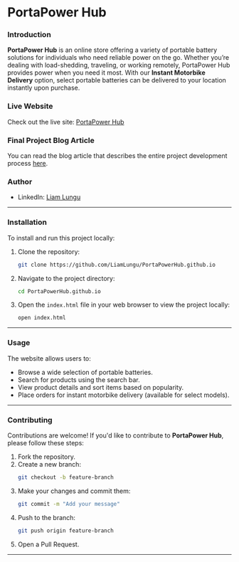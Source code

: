 # **PortaPower Hub**

### **Introduction**
**PortaPower Hub** is an online store offering a variety of portable battery solutions for individuals who need reliable power on the go. Whether you’re dealing with load-shedding, traveling, or working remotely, PortaPower Hub provides power when you need it most. With our **Instant Motorbike Delivery** option, select portable batteries can be delivered to your location instantly upon purchase.

### **Live Website**
Check out the live site: [PortaPower Hub](https://liamlungu.github.io/PortaPowerHub.github.io/)

### **Final Project Blog Article**
You can read the blog article that describes the entire project development process [here](#link-to-your-blog-post).

### **Author**
- LinkedIn: [Liam Lungu](https://www.linkedin.com/in/liam-lungu-041780297/)  

---

### **Installation**
To install and run this project locally:

1. Clone the repository:
   ```bash
   git clone https://github.com/LiamLungu/PortaPowerHub.github.io
   ```
2. Navigate to the project directory:
   ```bash
   cd PortaPowerHub.github.io
   ```
3. Open the `index.html` file in your web browser to view the project locally:
   ```bash
   open index.html
   ```

---

### **Usage**
The website allows users to:
- Browse a wide selection of portable batteries.
- Search for products using the search bar.
- View product details and sort items based on popularity.
- Place orders for instant motorbike delivery (available for select models).

---

### **Contributing**
Contributions are welcome! If you'd like to contribute to **PortaPower Hub**, please follow these steps:

1. Fork the repository.
2. Create a new branch:
   ```bash
   git checkout -b feature-branch
   ```
3. Make your changes and commit them:
   ```bash
   git commit -m "Add your message"
   ```
4. Push to the branch:
   ```bash
   git push origin feature-branch
   ```
5. Open a Pull Request.

---
